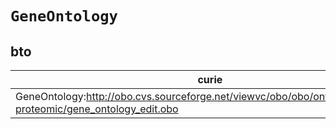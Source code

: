 # `GeneOntology`

## bto

| curie                                                                                                        |   usages | nodes                                                                                                |
|--------------------------------------------------------------------------------------------------------------|----------|------------------------------------------------------------------------------------------------------|
| GeneOntology:http://obo.cvs.sourceforge.net/viewvc/obo/obo/ontology/genomic-proteomic/gene_ontology_edit.obo |        2 | [BTO:0005697](https://bioregistry.io/BTO:0005697), [BTO:0005698](https://bioregistry.io/BTO:0005698) |

